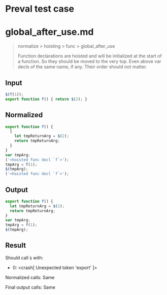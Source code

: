 # Preval test case

# global_after_use.md

> normalize > hoisting > func > global_after_use
>
> Function declarations are hoisted and will be initialized at the start of a function. So they should be moved to the very top. Even above var decls of the same name, if any. Their order should not matter.

## Input

`````js filename=intro
$(f(1));
export function f() { return $(2); }
`````

## Normalized

`````js filename=intro
export function f() {
  {
    let tmpReturnArg = $(2);
    return tmpReturnArg;
  }
}
var tmpArg;
('<hoisted func decl `f`>');
tmpArg = f(1);
$(tmpArg);
('<hoisted func decl `f`>');
`````

## Output

`````js filename=intro
export function f() {
  let tmpReturnArg = $(2);
  return tmpReturnArg;
}
var tmpArg;
tmpArg = f(1);
$(tmpArg);
`````

## Result

Should call `$` with:
 - 0: <crash[ Unexpected token 'export' ]>

Normalized calls: Same

Final output calls: Same
